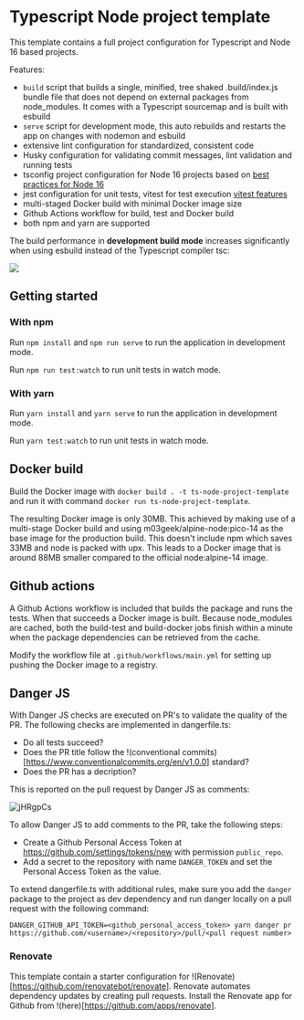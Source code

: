 # Typescript Node project template

This template contains a full project configuration for Typescript and Node 16 based projects.

Features:

- `build` script that builds a single, minified, tree shaked .build/index.js bundle file that does not depend on external packages from node_modules. It comes with a Typescript sourcemap and is built with esbuild
- `serve` script for development mode, this auto rebuilds and restarts the app on changes with nodemon and esbuild
- extensive lint configuration for standardized, consistent code
- Husky configuration for validating commit messages, lint validation and running tests
- tsconfig project configuration for Node 16 projects based on [best practices for Node 16](https://github.com/tsconfig/bases/blob/main/bases/node16.json)
- jest configuration for unit tests, vitest for test execution [vitest features](https://vitest.dev/guide/features.html)
- multi-staged Docker build with minimal Docker image size
- Github Actions workflow for build, test and Docker build
- both npm and yarn are supported

The build performance in **development build mode** increases significantly when using esbuild instead of the Typescript compiler tsc:

![](https://user-images.githubusercontent.com/994409/130596241-cedf9860-f4ca-4cb3-8bc6-e4a59aad20c2.png)

## Getting started

### With npm

Run `npm install` and `npm run serve` to run the application in development mode.

Run `npm run test:watch` to run unit tests in watch mode.

### With yarn

Run `yarn install` and `yarn serve` to run the application in development mode.

Run `yarn test:watch` to run unit tests in watch mode.

## Docker build

Build the Docker image with `docker build . -t ts-node-project-template` and run it with command `docker run ts-node-project-template`.

The resulting Docker image is only 30MB. This achieved by making use of a multi-stage Docker build and using m03geek/alpine-node:pico-14 as the base image for the production build. This doesn't include npm which saves 33MB and node is packed with upx. This leads to a Docker image that is around 88MB smaller compared to the official node:alpine-14 image.

## Github actions

A Github Actions workflow is included that builds the package and runs the tests. When that succeeds a Docker image is built. Because node_modules are cached, both the build-test and build-docker jobs finish within a minute when the package dependencies can be retrieved from the cache.

Modify the workflow file at `.github/workflows/main.yml` for setting up pushing the Docker image to a registry.

## Danger JS

With Danger JS checks are executed on PR's to validate the quality of the PR. The following checks are implemented in dangerfile.ts:

- Do all tests succeed?
- Does the PR title follow the !(conventional commits)[https://www.conventionalcommits.org/en/v1.0.0] standard?
- Does the PR has a decription?

This is reported on the pull request by Danger JS as comments:

![jHRgpCs](https://user-images.githubusercontent.com/994409/131375208-09be3852-938d-4e08-958d-8d49e22f9e61.png)

To allow Danger JS to add comments to the PR, take the following steps:

- Create a Github Personal Access Token at https://github.com/settings/tokens/new with permission `public_repo`.
- Add a secret to the repository with name `DANGER_TOKEN` and set the Personal Access Token as the value.

To extend dangerfile.ts with additional rules, make sure you add the `danger` package to the project as dev dependency and run danger locally on a pull request with the following command:

```
DANGER_GITHUB_API_TOKEN=<github_personal_access_token> yarn danger pr https://github.com/<username>/<repository>/pull/<pull request number>
```

### Renovate

This template contain a starter configuration for !(Renovate)[https://github.com/renovatebot/renovate]. Renovate automates dependency updates by creating pull requests. Install the Renovate app for Github from !(here)[https://github.com/apps/renovate].
